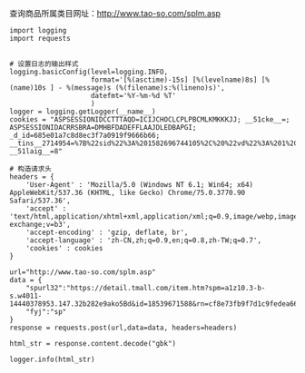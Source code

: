 查询商品所属类目网址：<http://www.tao-so.com/splm.asp>


	import logging
	import requests
	 
	 
	# 设置日志的输出样式
	logging.basicConfig(level=logging.INFO,
	                    format='[%(asctime)-15s] [%(levelname)8s] [%(name)10s ] - %(message)s (%(filename)s:%(lineno)s)',
	                    datefmt='%Y-%m-%d %T'
	                    )
	logger = logging.getLogger(__name__)
	cookies = "ASPSESSIONIDCCTTTAQD=ICIJCHOCLCPLPBCMLKMKKKJJ; __51cke__=; ASPSESSIONIDACRRSBRA=DMHBFDADEFFLAAJDLEDBAPGI; _d_id=685e01a7c8d8ec3f7a0919f9666b66; __tins__2714954=%7B%22sid%22%3A%201582696744105%2C%20%22vd%22%3A%201%2C%20%22expires%22%3A%201582698544105%7D; __51laig__=8"
	 
	# 构造请求头
	headers = {
	    'User-Agent' : 'Mozilla/5.0 (Windows NT 6.1; Win64; x64) AppleWebKit/537.36 (KHTML, like Gecko) Chrome/75.0.3770.90 Safari/537.36',
	    'accept' : 'text/html,application/xhtml+xml,application/xml;q=0.9,image/webp,image/apng,*/*;q=0.8,application/signed-exchange;v=b3',
	    'accept-encoding' : 'gzip, deflate, br',
	    'accept-language' : 'zh-CN,zh;q=0.9,en;q=0.8,zh-TW;q=0.7',
	    'cookies' : cookies
	}
	 
	url="http://www.tao-so.com/splm.asp"
	data = {
	    "spurl32":"https://detail.tmall.com/item.htm?spm=a1z10.3-b-s.w4011-14440378953.147.32b282e9ako5Bd&id=18539671588&rn=cf8e73fb9f7d1c9fedea668a1345ef3b&abbucket=11",
	    "fyj":"sp"
	}
	response = requests.post(url,data=data, headers=headers)
	 
	html_str = response.content.decode("gbk")
	 
	logger.info(html_str)
	 